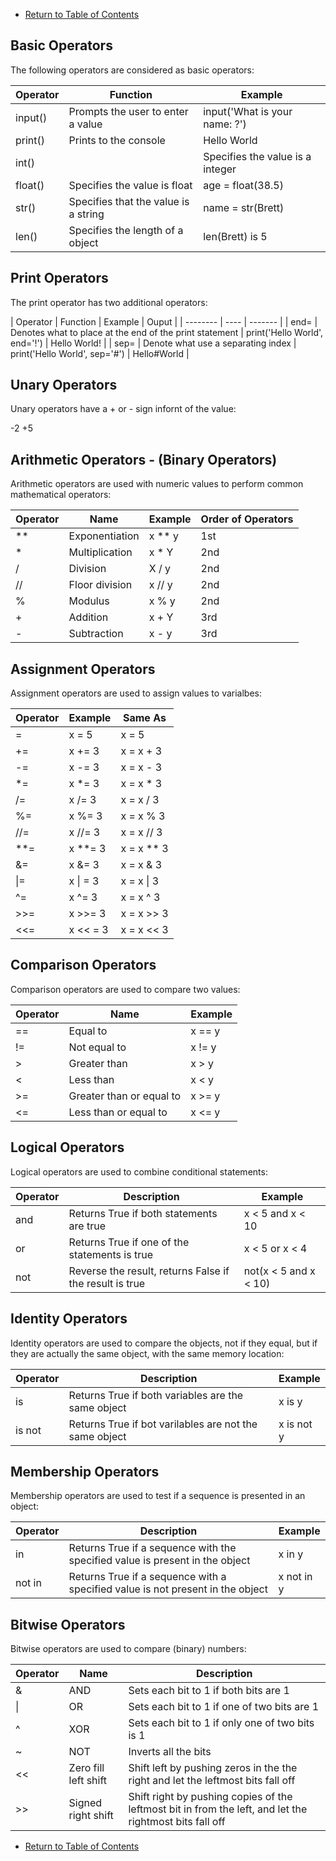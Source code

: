 - [Return to Table of Contents](/../../)  

## Basic Operators

The following operators are considered as basic operators:

| Operator | Function | Example |
| -------- | ---- | ------- |
| input() | Prompts the user to enter a value | input('What is your name: ?') |
| print() | Prints to the console | Hello World |
| int() | | Specifies the value is a integer | age = int(38) |
| float() | Specifies the value is float | age = float(38.5) |
| str() | Specifies that the value is a string | name = str(Brett) |
| len() | Specifies the length of a object | len(Brett) is 5 |

## Print Operators

The print operator has two additional operators:

| Operator | Function | Example | Ouput |
| -------- | ---- | ------- |
| end= | Denotes what to place at the end of the print statement | print('Hello World', end='!') | Hello World! |
| sep= | Denote what use a separating index | print('Hello World', sep='#') | Hello#World |

## Unary Operators

Unary operators have a + or - sign infornt of the value:

-2
+5


## Arithmetic Operators - (Binary Operators)

Arithmetic operators are used with numeric values to perform common mathematical operators:

| Operator | Name | Example | Order of Operators |
| -------- | ---- | ------- | ------------------ |
| ** | Exponentiation | x ** y | 1st | - # These are calculated from right to left: 2 ** 2 ** 3 = 2 ** (2 ** 3)
| * | Multiplication | x * Y | 2nd |
| / | Division | X / y | 2nd |
| // | Floor division | x // y | 2nd |
| % | Modulus | x % y | 2nd |
| + | Addition | x + Y | 3rd |
| - | Subtraction | x - y | 3rd |


## Assignment Operators

Assignment operators are used to assign values to varialbes:

| Operator | Example | Same As |
| -------- | ------- | ------- |
| = | x = 5 | x = 5 |
| += | x += 3 | x = x + 3 |
| -= | x -= 3 | x = x - 3 |
| *= | x *= 3 | x = x * 3 |
| /= | x /= 3 | x = x / 3 |
| %= | x %= 3 | x = x % 3 |
| //= | x //= 3 | x = x // 3 |
| **= | x **= 3 | x = x ** 3 |
| &= | x &= 3 | x = x & 3 |
| \|= | x \| = 3 | x = x \| 3 |
| ^= | x ^= 3 | x = x ^ 3 |
| >>= | x >>= 3 | x = x >> 3 |
| \<<= | x \<< = 3 | x = x \<< 3 |


## Comparison Operators

Comparison operators are used to compare two values:

| Operator | Name | Example |
| -------- | ---- | ------- |
| == | Equal to | x == y |
| != | Not equal to | x != y |
| > | Greater than | x > y |
| \< | Less than | x \< y |
| >= | Greater than or equal to | x >= y |
| \<= | Less than or equal to | x \<= y |


## Logical Operators

Logical operators are used to combine conditional statements:

| Operator | Description | Example |
| -------- | ------------| ------- |
| and | Returns True if both statements are true | x \< 5 and x \< 10 |
| or | Returns True if one of the statements is true | x \< 5 or x \< 4 |
| not | Reverse the result, returns False if the result is true | not(x \< 5 and x \< 10) |


## Identity Operators

Identity operators are used to compare the objects, not if they equal, but if they are actually the same object,
with the same memory location:

| Operator | Description | Example |
| -------- | ------------| ------- |
| is | Returns True if both variables are the same object | x is y |
| is not | Returns True if bot varilables are not the same object | x is not y |


## Membership Operators

Membership operators are used to test if a sequence is presented in an object:

| Operator | Description | Example |
| -------- | ------------| ------- |
| in | Returns True if a sequence with the specified value is present in the object | x in y |
| not in | Returns True if a sequence with a specified value is not present in the object | x not in y |


## Bitwise Operators

Bitwise operators are used to compare (binary) numbers:

| Operator | Name | Description |
| -------- | ---- | ----------- |
| & | AND | Sets each bit to 1 if both bits are 1 |
| \| | OR | Sets each bit to 1 if one of two bits are 1 |
| ^ | XOR | Sets each bit to 1 if only one of two bits is 1 |
| ~ | NOT | Inverts all the bits |
| \<< | Zero fill left shift | Shift left by pushing zeros in the the right and let the leftmost bits fall off |
| >> | Signed right shift | Shift right by pushing copies of the leftmost bit in from the left, and let the rightmost bits fall off |




- [Return to Table of Contents](/../../)  
